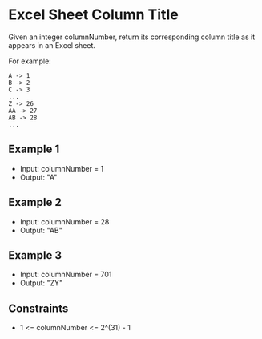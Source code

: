 # Excel Sheet Column Title

Given an integer columnNumber, return its corresponding column title as it appears in an Excel sheet.

For example:

    A -> 1
    B -> 2
    C -> 3
    ...
    Z -> 26
    AA -> 27
    AB -> 28
    ...

## Example 1

- Input: columnNumber = 1
- Output: "A"

## Example 2

- Input: columnNumber = 28
- Output: "AB"

## Example 3

- Input: columnNumber = 701
- Output: "ZY"

## Constraints

- 1 <= columnNumber <= 2^(31) - 1
